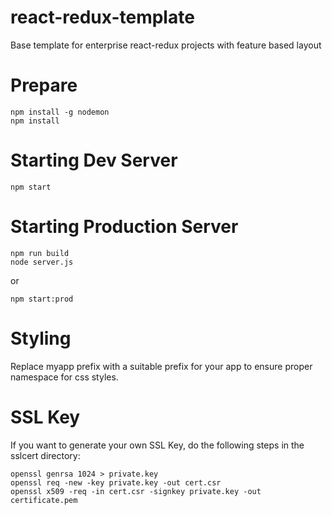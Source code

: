# react-redux-template
Base template for enterprise react-redux projects with feature based layout

# Prepare
    npm install -g nodemon
    npm install

# Starting Dev Server


    npm start 

# Starting Production Server

    npm run build
    node server.js

or 
    
    npm start:prod

# Styling
Replace myapp prefix with a suitable prefix for your app to ensure proper namespace
for css styles.

# SSL Key
If you want to generate your own SSL Key, do the following 
steps in the sslcert directory:
    
    openssl genrsa 1024 > private.key
    openssl req -new -key private.key -out cert.csr
    openssl x509 -req -in cert.csr -signkey private.key -out certificate.pem

